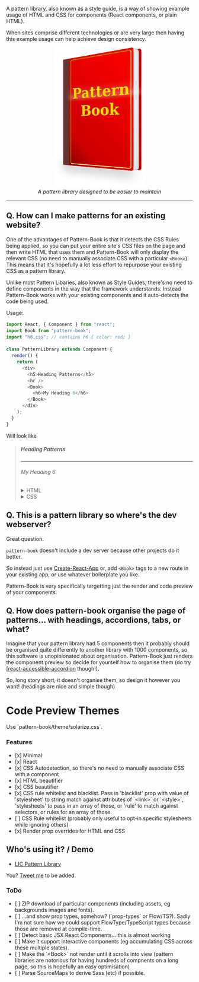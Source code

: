 A pattern library, also known as a style guide, is a way of showing example usage of HTML and CSS for components (React components, or plain HTML).

When sites comprise different technologies or are very large then having this example usage can help achieve design consistency.

<p align="center">
  <img width="245" height="378" src="/logo.png" alt="Pattern Book"><br>
  <i>A pattern library designed to be easier to maintain</i>
</p>

---

## Q. How can I make patterns for an existing website?

One of the advantages of Pattern-Book is that it detects the CSS Rules being applied, so you can put your entire site's CSS files on the page and then write HTML that uses them and Pattern-Book will only display the relevant CSS (no need to manually associate CSS with a particular `<Book>`). This means that it's hopefully a lot less effort to repurpose your existing CSS as a pattern library.

Unlike most Pattern Libaries, also known as Style Guides, there's no need to define components in the way that the framework understands. Instead Pattern-Book works with your existing components and it auto-detects the code being used.

Usage:

```javascript
import React, { Component } from "react";
import Book from "pattern-book";
import "h6.css"; // contains h6 { color: red; }

class PatternLibrary extends Component {
  render() {
    return (
      <div>
        <h5>Heading Patterns</h5>
        <hr />
        <Book>
          <h6>My Heading 6</h6>
        </Book>
      </div>
    );
  }
}
```

Will look like

<blockquote><h5>Heading Patterns</h5><hr><div><h6>My Heading 6</h6><details><summary>HTML</summary>&lt;h6&gt;My Heading 6&lt;/h6&gt;</details><details><summary>CSS</summary>h6 { color: red; }</details></div></blockquote>

## Q. This is a pattern library so where's the dev webserver?

Great question.

`pattern-book` doesn't include a dev server because other projects do it better.

So instead just use <a href="https://github.com/facebookincubator/create-react-app">Create-React-App</a> or, add `<Book>` tags to a new route in your existing app, or use whatever boilerplate you like.

Pattern-Book is very specifically targetting just the render and code preview of your components.

## Q. How does pattern-book organise the page of patterns... with headings, accordions, tabs, or what?

Imagine that your pattern library had 5 components then it probably should be organised quite differently to another library with 1000 components, so this software is unopinionated about organisation. Pattern-Book just renders the component preview so decide for yourself how to organise them (do try <a href="https://github.com/springload/react-accessible-accordion/">[react-accessible-accordion</a> though!).

<p>So, long story short, it doesn't organise them, so design it however you want! (headings are nice and simple though)</p>

# Code Preview Themes

<p>Use `pattern-book/theme/solarize.css`.</p>

<h3>Features</h3>

<ul>
 <li> [x] Minimal
 <li> [x] React
 <li> [x] CSS Autodetection, so there's no need to manually associate CSS with a component
 <li> [x] HTML beautifier
 <li> [x] CSS beautifier
 <li> [x] CSS rule whitelist and blacklist. Pass in 'blacklist' prop with value of 'stylesheet' to string match against attributes of `&lt;link&gt;` or `&lt;style&gt;`, 'stylesheets' to pass in an array of those, or 'rule' to match against selectors, or rules for an array of those.
  <li> [ ] CSS Rule whitelist (probably only useful to opt-in specific stylesheets while ignoring others)
 <li> [x] Render prop overrides for HTML and CSS
</ul>

## Who's using it? / Demo

* [LIC Pattern Library](https://springload.github.io/lic-pattern-library/)

You? [Tweet me](http://twitter.com/hollowaynz) to be added.

<h3>ToDo</h3>

<ul>
 <li> [ ] ZIP download of particular components (including assets, eg backgrounds images and fonts).
 <li> [ ] ...and show prop types, somehow? (`prop-types` or Flow/TS?). Sadly I'm not sure how we could support FlowType/TypeScript types because those are removed at compile-time.
 <li> [ ] Detect basic JSX React Components... this is almost working
 <li> [ ] Make it support interactive components (eg accumulating CSS across these multiple states).
 <li> [ ] Make the `&lt;Book&gt;` not render until it scrolls into view (pattern libraries are notorious for having hundreds of compnents on a long page, so this is hopefully an easy optimisation)
 <li> [ ] Parse SourceMaps to derive Sass (etc) if possible.
</ul>
